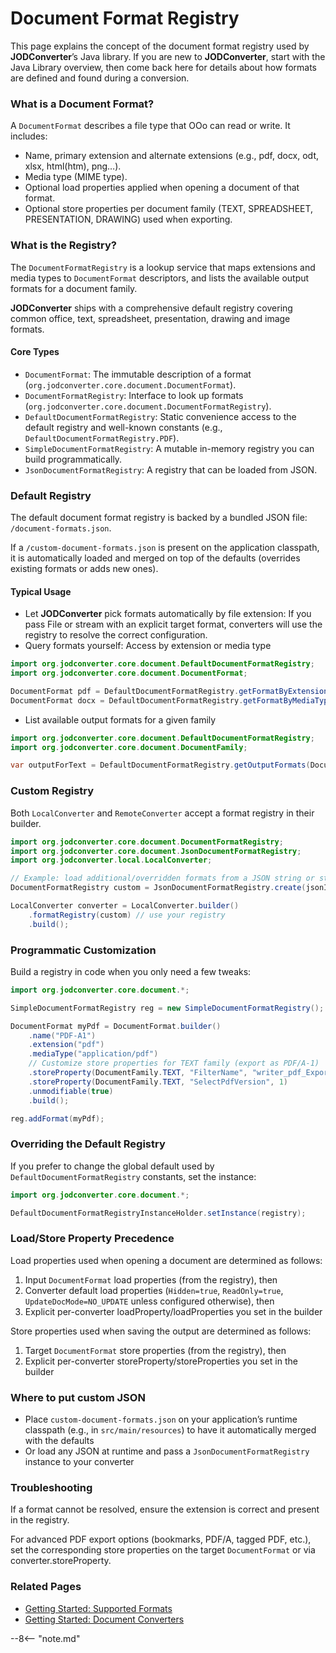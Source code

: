 # Document Format Registry

This page explains the concept of the document format registry used by **JODConverter**’s Java library. If you are new
to **JODConverter**, start with the Java Library overview, then come back here for details about how formats are defined
and found during a conversion.

### What is a Document Format?

A `DocumentFormat` describes a file type that OOo can read or write. It includes:

- Name, primary extension and alternate extensions (e.g., pdf, docx, odt, xlsx, html(htm), png…).
- Media type (MIME type).
- Optional load properties applied when opening a document of that format.
- Optional store properties per document family (TEXT, SPREADSHEET, PRESENTATION, DRAWING) used when exporting.

### What is the Registry?

The `DocumentFormatRegistry` is a lookup service that maps extensions and media types to `DocumentFormat` descriptors,
and lists the available output formats for a document family.

**JODConverter** ships with a comprehensive default registry covering common office, text, spreadsheet, presentation,
drawing and image formats.

#### Core Types

- `DocumentFormat`: The immutable description of a format (`org.jodconverter.core.document.DocumentFormat`).
- `DocumentFormatRegistry`: Interface to look up formats (`org.jodconverter.core.document.DocumentFormatRegistry`).
- `DefaultDocumentFormatRegistry`: Static convenience access to the default registry and well-known constants (e.g.,
  `DefaultDocumentFormatRegistry.PDF`).
- `SimpleDocumentFormatRegistry`: A mutable in-memory registry you can build programmatically.
- `JsonDocumentFormatRegistry`: A registry that can be loaded from JSON.

### Default Registry

The default document format registry is backed by a bundled JSON file: `/document-formats.json`.

If a `/custom-document-formats.json` is present on the application classpath, it is automatically loaded and merged on
top of the defaults (overrides existing formats or adds new ones).

#### Typical Usage

- Let **JODConverter** pick formats automatically by file extension: If you pass File or stream with an explicit target
  format, converters will use the registry to resolve the correct configuration.
- Query formats yourself: Access by extension or media type

```java
import org.jodconverter.core.document.DefaultDocumentFormatRegistry;
import org.jodconverter.core.document.DocumentFormat;

DocumentFormat pdf = DefaultDocumentFormatRegistry.getFormatByExtension("pdf");
DocumentFormat docx = DefaultDocumentFormatRegistry.getFormatByMediaType("application/vnd.openxmlformats-officedocument.wordprocessingml.document");
```

- List available output formats for a given family

```java
import org.jodconverter.core.document.DefaultDocumentFormatRegistry;
import org.jodconverter.core.document.DocumentFamily;

var outputForText = DefaultDocumentFormatRegistry.getOutputFormats(DocumentFamily.TEXT);
```

### Custom Registry

Both `LocalConverter` and `RemoteConverter` accept a format registry in their builder.

```java
import org.jodconverter.core.document.DocumentFormatRegistry;
import org.jodconverter.core.document.JsonDocumentFormatRegistry;
import org.jodconverter.local.LocalConverter;

// Example: load additional/overridden formats from a JSON string or stream
DocumentFormatRegistry custom = JsonDocumentFormatRegistry.create(jsonInputStream);

LocalConverter converter = LocalConverter.builder()
    .formatRegistry(custom) // use your registry
    .build();
```

### Programmatic Customization

Build a registry in code when you only need a few tweaks:

```java
import org.jodconverter.core.document.*;

SimpleDocumentFormatRegistry reg = new SimpleDocumentFormatRegistry();

DocumentFormat myPdf = DocumentFormat.builder()
    .name("PDF-A1")
    .extension("pdf")
    .mediaType("application/pdf")
    // Customize store properties for TEXT family (export as PDF/A-1)
    .storeProperty(DocumentFamily.TEXT, "FilterName", "writer_pdf_Export")
    .storeProperty(DocumentFamily.TEXT, "SelectPdfVersion", 1)
    .unmodifiable(true)
    .build();

reg.addFormat(myPdf);
```

### Overriding the Default Registry

If you prefer to change the global default used by `DefaultDocumentFormatRegistry` constants, set the instance:

```java
import org.jodconverter.core.document.*;

DefaultDocumentFormatRegistryInstanceHolder.setInstance(registry);
```

### Load/Store Property Precedence

Load properties used when opening a document are determined as follows:

1. Input `DocumentFormat` load properties (from the registry), then
2. Converter default load properties (`Hidden=true`, `ReadOnly=true`, `UpdateDocMode=NO_UPDATE` unless configured
   otherwise), then
3. Explicit per-converter loadProperty/loadProperties you set in the builder

Store properties used when saving the output are determined as follows:

1. Target `DocumentFormat` store properties (from the registry), then
2. Explicit per-converter storeProperty/storeProperties you set in the builder

### Where to put custom JSON

- Place `custom-document-formats.json` on your application’s runtime classpath (e.g., in `src/main/resources`) to have
  it automatically merged with the defaults
- Or load any JSON at runtime and pass a `JsonDocumentFormatRegistry` instance to your converter

### Troubleshooting

If a format cannot be resolved, ensure the extension is correct and present in the registry.

For advanced PDF export options (bookmarks, PDF/A, tagged PDF, etc.), set the corresponding store properties on the
target `DocumentFormat` or via converter.storeProperty.

### Related Pages

- [Getting Started: Supported Formats](../getting-started/supported-formats.md)
- [Getting Started: Document Converters](../getting-started/document-converters.md)

--8<-- "note.md"

